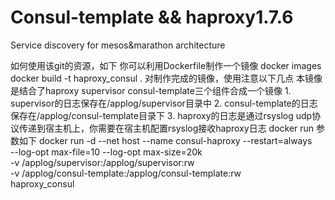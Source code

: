 # Consul-template && haproxy1.7.6
Service discovery for mesos&amp;marathon architecture

如何使用该git的资源，如下 
你可以利用Dockerfile制作一个镜像
docker images docker build -t haproxy_consul . 
对制作完成的镜像，使用注意以下几点 
本镜像是结合了haproxy supervisor consul-template三个组件合成一个镜像 
	1. supervisor的日志保存在/applog/supervisor目录中 
	2. consul-template的日志保存在/applog/consul-template目录下 
	3. haproxy的日志是通过rsyslog udp协议传递到宿主机上，你需要在宿主机配置rsyslog接收haproxy日志 
docker run 参数如下
docker run -d --net host --name consul-haproxy --restart=always \
	--log-opt max-file=10 --log-opt max-size=20k \
	-v /applog/supervisor:/applog/supervisor:rw \
	-v /applog/consul-template:/applog/consul-template:rw \
haproxy_consul
 

